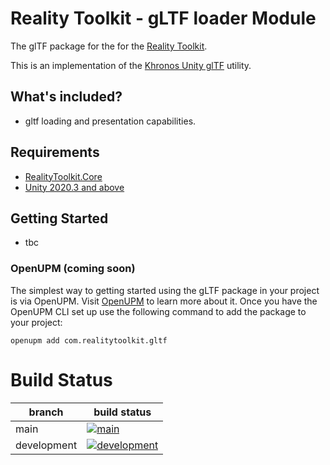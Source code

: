 # Reality Toolkit - gLTF loader Module

The glTF package for the for the [Reality Toolkit](https://github.com/realitycollective/com.realitytoolkit.core).

This is an implementation of the [Khronos Unity glTF](https://github.com/KhronosGroup/UnityGLTF) utility.

## What's included?

- gltf loading and presentation capabilities.

## Requirements

- [RealityToolkit.Core](https://github.com/realitycollective/com.realitytoolkit.core)
- [Unity 2020.3 and above](https://unity.com/)

## Getting Started

- tbc

### OpenUPM (coming soon)

The simplest way to getting started using the gLTF package in your project is via OpenUPM. Visit [OpenUPM](https://openupm.com/docs/) to learn more about it. Once you have the OpenUPM CLI set up use the following command to add the package to your project:

`openupm add com.realitytoolkit.gltf`

# Build Status

| branch | build status |
| --- | --- |
| main | [![main](https://github.com/realitycollective/com.realitytoolkit.gltf/actions/workflows/buildupmpackages.yml/badge.svg?branch=main)](https://github.com/realitycollective/com.realitytoolkit.gltf/actions/workflows/buildupmpackages.yml) |
| development | [![development](https://github.com/realitycollective/com.realitytoolkit.gltf/actions/workflows/buildupmpackages.yml/badge.svg?branch=rcdevelopment)](https://github.com/realitycollective/com.realitytoolkit.gltf/actions/workflows/buildupmpackages.yml) |


